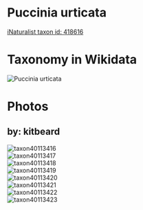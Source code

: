 
Puccinia urticata
=================
  
[iNaturalist taxon id: 418616](https://www.inaturalist.org/taxa/418616)
# Taxonomy in Wikidata
  
![Puccinia urticata](../wikidata_schemas/Puccinia_urticata.gv.png)
# Photos

## by: kitbeard
  
![taxon40113416](https://inaturalist-open-data.s3.amazonaws.com/photos/43696220/medium.jpeg)  
![taxon40113417](https://inaturalist-open-data.s3.amazonaws.com/photos/43696223/medium.jpeg)  
![taxon40113418](https://inaturalist-open-data.s3.amazonaws.com/photos/43696230/medium.jpeg)  
![taxon40113419](https://inaturalist-open-data.s3.amazonaws.com/photos/43696276/medium.jpeg)  
![taxon40113420](https://inaturalist-open-data.s3.amazonaws.com/photos/43696235/medium.jpeg)  
![taxon40113421](https://inaturalist-open-data.s3.amazonaws.com/photos/43696244/medium.jpeg)  
![taxon40113422](https://inaturalist-open-data.s3.amazonaws.com/photos/43696254/medium.jpeg)  
![taxon40113423](https://inaturalist-open-data.s3.amazonaws.com/photos/43696362/medium.jpg)
